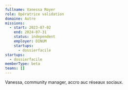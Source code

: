 ```yaml
---
fullname: Vanessa Royer
role: Opératrice validation
domaine: Autre
missions:
  - start: 2023-07-02
    end: 2024-07-31
    status: independent
    employer: DINUM
    startups:
      - dossierfacile
startups:
  - dossierfacile
memberType: beta
teams: []
---
```

Vanessa, community manager, accro auc réseaux sociaux.
